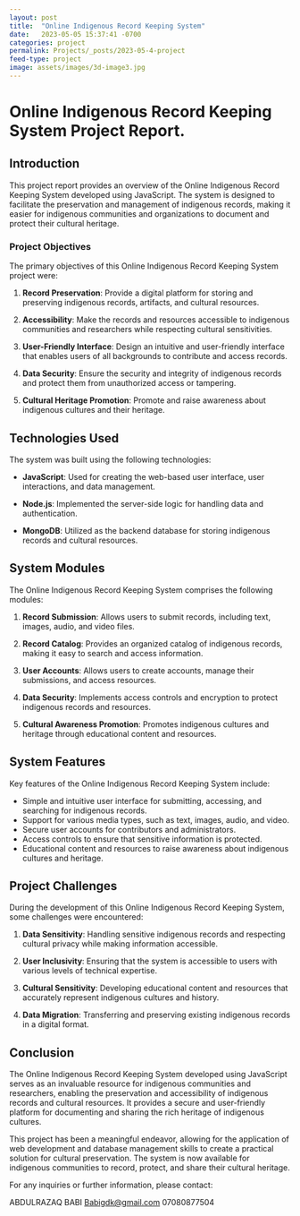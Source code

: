 ```yaml
---
layout: post
title:  "Online Indigenous Record Keeping System"
date:   2023-05-05 15:37:41 -0700
categories: project
permalink: Projects/_posts/2023-05-4-project
feed-type: project
image: assets/images/3d-image3.jpg
---
```

# Online Indigenous Record Keeping System Project Report.

## Introduction

This project report provides an overview of the Online Indigenous Record Keeping System developed using JavaScript. The system is designed to facilitate the preservation and management of indigenous records, making it easier for indigenous communities and organizations to document and protect their cultural heritage.

### Project Objectives

The primary objectives of this Online Indigenous Record Keeping System project were:

1. **Record Preservation**: Provide a digital platform for storing and preserving indigenous records, artifacts, and cultural resources.

2. **Accessibility**: Make the records and resources accessible to indigenous communities and researchers while respecting cultural sensitivities.

3. **User-Friendly Interface**: Design an intuitive and user-friendly interface that enables users of all backgrounds to contribute and access records.

4. **Data Security**: Ensure the security and integrity of indigenous records and protect them from unauthorized access or tampering.

5. **Cultural Heritage Promotion**: Promote and raise awareness about indigenous cultures and their heritage.

## Technologies Used

The system was built using the following technologies:

- **JavaScript**: Used for creating the web-based user interface, user interactions, and data management.

- **Node.js**: Implemented the server-side logic for handling data and authentication.

- **MongoDB**: Utilized as the backend database for storing indigenous records and cultural resources.

## System Modules

The Online Indigenous Record Keeping System comprises the following modules:

1. **Record Submission**: Allows users to submit records, including text, images, audio, and video files.

2. **Record Catalog**: Provides an organized catalog of indigenous records, making it easy to search and access information.

3. **User Accounts**: Allows users to create accounts, manage their submissions, and access resources.

4. **Data Security**: Implements access controls and encryption to protect indigenous records and resources.

5. **Cultural Awareness Promotion**: Promotes indigenous cultures and heritage through educational content and resources.

## System Features

Key features of the Online Indigenous Record Keeping System include:

- Simple and intuitive user interface for submitting, accessing, and searching for indigenous records.
- Support for various media types, such as text, images, audio, and video.
- Secure user accounts for contributors and administrators.
- Access controls to ensure that sensitive information is protected.
- Educational content and resources to raise awareness about indigenous cultures and heritage.

## Project Challenges

During the development of this Online Indigenous Record Keeping System, some challenges were encountered:

1. **Data Sensitivity**: Handling sensitive indigenous records and respecting cultural privacy while making information accessible.

2. **User Inclusivity**: Ensuring that the system is accessible to users with various levels of technical expertise.

3. **Cultural Sensitivity**: Developing educational content and resources that accurately represent indigenous cultures and history.

4. **Data Migration**: Transferring and preserving existing indigenous records in a digital format.

## Conclusion

The Online Indigenous Record Keeping System developed using JavaScript serves as an invaluable resource for indigenous communities and researchers, enabling the preservation and accessibility of indigenous records and cultural resources. It provides a secure and user-friendly platform for documenting and sharing the rich heritage of indigenous cultures.

This project has been a meaningful endeavor, allowing for the application of web development and database management skills to create a practical solution for cultural preservation. The system is now available for indigenous communities to record, protect, and share their cultural heritage.

For any inquiries or further information, please contact:

ABDULRAZAQ BABI
Babigdk@gmail.com
07080877504
